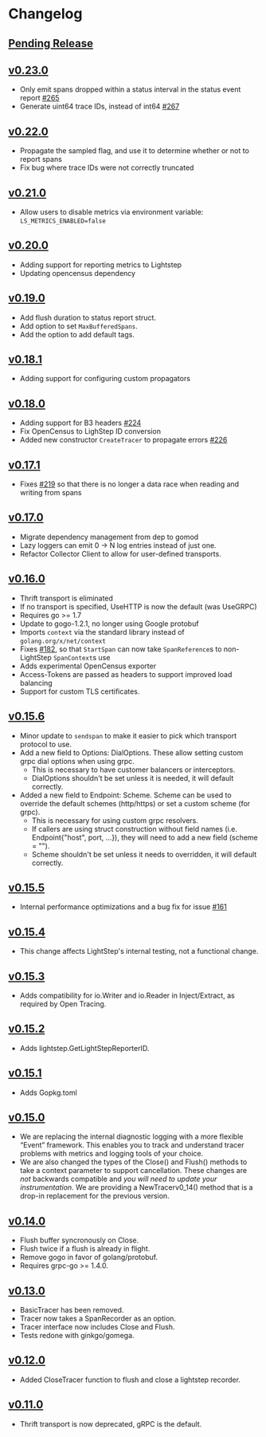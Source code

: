 # Changelog

## [Pending Release](https://github.com/lightstep/lightstep-tracer-go/compare/v0.22.0...HEAD)

## [v0.23.0](https://github.com/lightstep/lightstep-tracer-go/compare/v0.22.0...v0.23.0)
* Only emit spans dropped within a status interval in the status event report [#265](https://github.com/lightstep/lightstep-tracer-go/pull/265)
* Generate uint64 trace IDs, instead of int64 [#267](https://github.com/lightstep/lightstep-tracer-go/pull/267)

## [v0.22.0](https://github.com/lightstep/lightstep-tracer-go/compare/v0.21.0...v0.22.0)
* Propagate the sampled flag, and use it to determine whether or not to report spans
* Fix bug where trace IDs were not correctly truncated

## [v0.21.0](https://github.com/lightstep/lightstep-tracer-go/compare/v0.20.0...v0.21.0)
* Allow users to disable metrics via environment variable: `LS_METRICS_ENABLED=false`

## [v0.20.0](https://github.com/lightstep/lightstep-tracer-go/compare/v0.19.0...v0.20.0)
* Adding support for reporting metrics to Lightstep
* Updating opencensus dependency

## [v0.19.0](https://github.com/lightstep/lightstep-tracer-go/compare/v0.18.1...v0.19.0)
* Add flush duration to status report struct.
* Add option to set `MaxBufferedSpans`.
* Add the option to add default tags.

## [v0.18.1](https://github.com/lightstep/lightstep-tracer-go/compare/v0.18.0...v0.18.1)
* Adding support for configuring custom propagators

## [v0.18.0](https://github.com/lightstep/lightstep-tracer-go/compare/v0.17.1...v0.18.0)
* Adding support for B3 headers [#224](https://github.com/lightstep/lightstep-tracer-go/issues/224)
* Fix OpenCensus to LighStep ID conversion
* Added new constructor `CreateTracer` to propagate errors [#226](https://github.com/lightstep/lightstep-tracer-go/issues/226)

## [v0.17.1](https://github.com/lightstep/lightstep-tracer-go/compare/v0.17.0...v0.17.1)
* Fixes [#219](https://github.com/lightstep/lightstep-tracer-go/issues/219) so that there is no longer a data race when reading and writing from spans

## [v0.17.0](https://github.com/lightstep/lightstep-tracer-go/compare/v0.16.0...v0.17.0)
* Migrate dependency management from dep to gomod
* Lazy loggers can emit 0 -> N log entries instead of just one.
* Refactor Collector Client to allow for user-defined transports.

## [v0.16.0](https://github.com/lightstep/lightstep-tracer-go/compare/v0.15.6...v0.16.0)
* Thrift transport is eliminated
* If no transport is specified, UseHTTP is now the default (was UseGRPC)
* Requires go >= 1.7
* Update to gogo-1.2.1, no longer using Google protobuf
* Imports `context` via the standard library instead of `golang.org/x/net/context`
* Fixes [#182](https://github.com/lightstep/lightstep-tracer-go/issues/182), so that `StartSpan` can now take `SpanReference`s to non-LightStep `SpanContext`s use
* Adds experimental OpenCensus exporter
* Access-Tokens are passed as headers to support improved load balancing
* Support for custom TLS certificates.

## [v0.15.6](https://github.com/lightstep/lightstep-tracer-go/compare/v0.15.5...v0.15.6)

* Minor update to `sendspan` to make it easier to pick which transport protocol to use.
* Add a new field to Options: DialOptions. These allow setting custom grpc dial options when using grpc.
  * This is necessary to have customer balancers or interceptors.
  * DialOptions shouldn't be set unless it is needed, it will default correctly.
* Added a new field to Endpoint: Scheme. Scheme can be used to override the default schemes (http/https) or set a custom scheme (for grpc).
  * This is necessary for using custom grpc resolvers.
  * If callers are using struct construction without field names (i.e. Endpoint{"host", port, ...}), they will need to add a new field (scheme = "").
  * Scheme shouldn't be set unless it needs to overridden, it will default correctly.

## [v0.15.5](https://github.com/lightstep/lightstep-tracer-go/compare/v0.15.4...v0.15.5)
* Internal performance optimizations and a bug fix for issue [#161](https://github.com/lightstep/lightstep-tracer-go/issues/161)

## [v0.15.4](https://github.com/lightstep/lightstep-tracer-go/compare/v0.15.3...v0.15.4)
* This change affects LightStep's internal testing, not a functional change.

## [v0.15.3](https://github.com/lightstep/lightstep-tracer-go/compare/v0.15.2...v0.15.3)
* Adds compatibility for io.Writer and io.Reader in Inject/Extract, as required by Open Tracing.

## [v0.15.2](https://github.com/lightstep/lightstep-tracer-go/compare/v0.15.1...v0.15.2)
* Adds lightstep.GetLightStepReporterID.

## [v0.15.1](https://github.com/lightstep/lightstep-tracer-go/compare/v0.15.0...v0.15.1)
* Adds Gopkg.toml

## [v0.15.0](https://github.com/lightstep/lightstep-tracer-go/compare/v0.14.0...v0.15.0)
* We are replacing the internal diagnostic logging with a more flexible “Event” framework. This enables you to track and understand tracer problems with metrics and logging tools of your choice.
* We are also changed the types of the Close() and Flush() methods to take a context parameter to support cancellation. These changes are *not* backwards compatible and *you will need to update your instrumentation*. We are providing a NewTracerv0_14() method that is a drop-in replacement for the previous version.

## [v0.14.0](https://github.com/lightstep/lightstep-tracer-go/compare/v0.13.0...v0.14.0)
* Flush buffer syncronously on Close.
* Flush twice if a flush is already in flight.
* Remove gogo in favor of golang/protobuf.
* Requires grpc-go >= 1.4.0.

## [v0.13.0](https://github.com/lightstep/lightstep-tracer-go/compare/v0.12.0...v0.13.0) 
* BasicTracer has been removed.
* Tracer now takes a SpanRecorder as an option.
* Tracer interface now includes Close and Flush.
* Tests redone with ginkgo/gomega.

## [v0.12.0](https://github.com/lightstep/lightstep-tracer-go/compare/v0.11.0...v0.12.0)
* Added CloseTracer function to flush and close a lightstep recorder.

## [v0.11.0](https://github.com/lightstep/lightstep-tracer-go/compare/v0.10.0...v0.11.0)
* Thrift transport is now deprecated, gRPC is the default.
